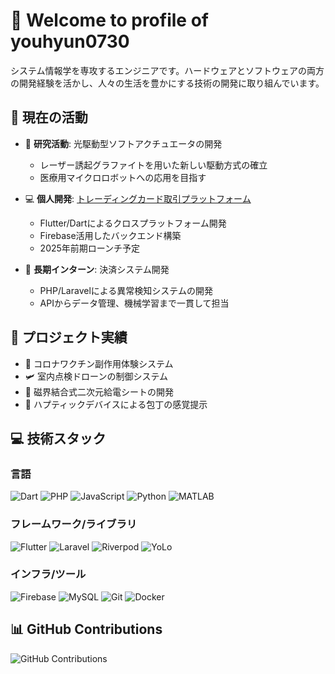 # 👋 Welcome to profile of youhyun0730

システム情報学を専攻するエンジニアです。ハードウェアとソフトウェアの両方の開発経験を活かし、人々の生活を豊かにする技術の開発に取り組んでいます。

## 🔭 現在の活動

- 🤖 **研究活動**: 光駆動型ソフトアクチュエータの開発
  - レーザー誘起グラファイトを用いた新しい駆動方式の確立
  - 医療用マイクロロボットへの応用を目指す

- 💻 **個人開発**: [トレーディングカード取引プラットフォーム](./trading-card-platform.md)
  - Flutter/Dartによるクロスプラットフォーム開発
  - Firebase活用したバックエンド構築
  - 2025年前期ローンチ予定

- 🏢 **長期インターン**: 決済システム開発
  - PHP/Laravelによる異常検知システムの開発
  - APIからデータ管理、機械学習まで一貫して担当

## 🚀 プロジェクト実績

- 📱 コロナワクチン副作用体験システム
- 🛩️ 室内点検ドローンの制御システム
- 🔋 磁界結合式二次元給電シートの開発
- 🤖 ハプティックデバイスによる包丁の感覚提示

## 💻 技術スタック

### 言語
![Dart](https://img.shields.io/badge/-Dart-0175C2?style=flat&logo=dart)
![PHP](https://img.shields.io/badge/-PHP-777BB4?style=flat&logo=php)
![JavaScript](https://img.shields.io/badge/-JavaScript-F7DF1E?style=flat&logo=javascript)
![Python](https://img.shields.io/badge/-Python-3776AB?style=flat&logo=python)
![MATLAB](https://img.shields.io/badge/-MATLAB-0076A8?style=flat&logo=mathworks)

### フレームワーク/ライブラリ
![Flutter](https://img.shields.io/badge/-Flutter-02569B?style=flat&logo=flutter)
![Laravel](https://img.shields.io/badge/-Laravel-FF2D20?style=flat&logo=laravel)
![Riverpod](https://img.shields.io/badge/-Riverpod-02569B?style=flat)
![YoLo](https://img.shields.io/badge/-YoLo-00FFFF?style=flat)

### インフラ/ツール
![Firebase](https://img.shields.io/badge/-Firebase-FFCA28?style=flat&logo=firebase)
![MySQL](https://img.shields.io/badge/-MySQL-4479A1?style=flat&logo=mysql)
![Git](https://img.shields.io/badge/-Git-F05032?style=flat&logo=git)
![Docker](https://img.shields.io/badge/-Docker-2496ED?style=flat&logo=docker)

## 📊 GitHub Contributions
![GitHub Contributions](https://github-readme-stats.vercel.app/api?username=youhyun0730&show_icons=true&count_private=true)
